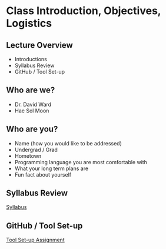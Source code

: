 # Class Introduction, Objectives, Logistics

## Lecture Overview
* Introductions
* Syllabus Review
* GitHub / Tool Set-up

## Who are we?
* Dr. David Ward
* Hae Sol Moon

## Who are you?
* Name (how you would like to be addressed)
* Undergrad / Grad
* Hometown
* Programming language you are most comfortable with
* What your long term plans are
* Fun fact about yourself

## Syllabus Review
[Syllabus](../syllabus.md)

## GitHub / Tool Set-up
[Tool Set-up Assignment](../Assignments/01_tool_setup_git_intro.md)

